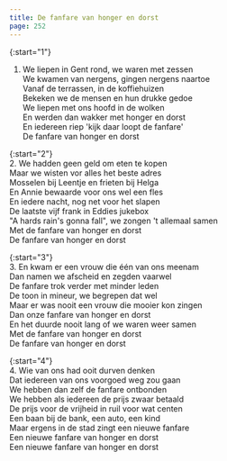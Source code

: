 ```yaml
---
title: De fanfare van honger en dorst
page: 252
---  
```


{:start="1"}  
1.  We liepen in Gent rond, we waren met zessen  
We kwamen van nergens, gingen nergens naartoe  
Vanaf de terrassen, in de koffiehuizen  
Bekeken we de mensen en hun drukke gedoe  
We liepen met ons hoofd in de wolken  
En werden dan wakker met honger en dorst  
En iedereen riep 'kijk daar loopt de fanfare'  
De fanfare van honger en dorst  


{:start="2"}  
2. We hadden geen geld om eten te kopen  
Maar we wisten vor alles het beste adres  
Mosselen bij Leentje en frieten bij Helga  
En Annie bewaarde voor ons wel een fles  
En iedere nacht, nog net voor het slapen  
De laatste vijf frank in Eddies jukebox  
"A hards rain's gonna fall", we zongen 't allemaal samen  
Met de fanfare van honger en dorst  
De fanfare van honger en dorst  


{:start="3"}  
3. En kwam er een vrouw die één van ons meenam  
Dan namen we afscheid en zegden vaarwel  
De fanfare trok verder met minder leden  
De toon in mineur, we begrepen dat wel  
Maar er was nooit een vrouw die mooier kon zingen  
Dan onze fanfare van honger en dorst  
En het duurde nooit lang of we waren weer samen  
Met de fanfare van honger en dorst  
De fanfare van honger en dorst  


{:start="4"}  
4. Wie van ons had ooit durven denken  
Dat iedereen van ons voorgoed weg zou gaan  
We hebben dan zelf de fanfare ontbonden  
We hebben als iedereen de prijs zwaar betaald  
De prijs voor de vrijheid in ruil voor wat centen  
Een baan bij de bank, een auto, een kind  
Maar ergens in de stad zingt een nieuwe fanfare  
Een nieuwe fanfare van honger en dorst  
Een nieuwe fanfare van honger en dorst  